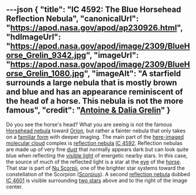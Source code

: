 ---json
{
  "title": "IC 4592: The Blue Horsehead Reflection Nebula",
  "canonicalUrl": "https://apod.nasa.gov/apod/ap230926.html",
  "hdImageUrl": "https://apod.nasa.gov/apod/image/2309/BlueHorse_Grelin_9342.jpg",
  "imageUrl": "https://apod.nasa.gov/apod/image/2309/BlueHorse_Grelin_1080.jpg",
  "imageAlt": "A starfield surrounds a large nebula that is mostly brown and blue and has an appearance reminiscent of the head of a horse. This nebula is not the more famous",
  "credit": "[Antoine & Dalia Grelin](https://www.galactic-hunter.com/about)"
}
---

Do you see the horse's head? What you are seeing is not the famous [Horsehead nebula](https://apod.nasa.gov/apod/ap220921.html) toward [Orion](https://apod.nasa.gov/apod/ap210509.html), but rather a fainter nebula that only takes on a [familiar form](https://apod.nasa.gov/apod/ap210704.html) with deeper imaging. The main part of the [here-imaged](https://www.galactic-hunter.com/post/ic4592) [molecular cloud](https://apod.nasa.gov/apod/ap230129.html) complex is [reflection nebula](https://en.wikipedia.org/wiki/Reflection_nebula) [IC 4592](https://en.wikipedia.org/wiki/IC_4592). Reflection nebulas are made up of very fine [dust](https://apod.nasa.gov/apod/ap030706.html) that normally appears dark but can look quite blue when reflecting the [visible light](https://science.nasa.gov/ems/09_visiblelight) of energetic nearby stars. In this case, the source of much of the reflected light is a star at the [eye](https://www.youtube.com/watch?v=tw0VJ1K93PM) of the [horse](http://3.bp.blogspot.com/-DYPBo1QCnls/UBAUokUjOFI/AAAAAAAAAck/gSVevljIUUc/s640/funnyface.jpg). That star is part of [Nu Scorpii](http://en.wikipedia.org/wiki/Nu_Scorpii), one of the brighter star systems toward the constellation of the Scorpion ([Scorpius](https://en.wikipedia.org/wiki/Scorpius)). A second [reflection nebula](https://apod.nasa.gov/apod/reflection_nebulae.html) dubbed [IC 4601](https://www.astrobin.com/iky5d6/B/) is visible surrounding [two stars](https://www.atnf.csiro.au/outreach/education/senior/astrophysics/binary_intro.html) above and to the right of the image center.
